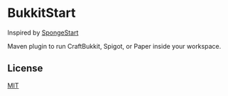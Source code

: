 BukkitStart
===========

Inspired by [SpongeStart](https://github.com/Qixalite/SpongeStart)

Maven plugin to run CraftBukkit, Spigot, or Paper inside your workspace.

License
-------

[MIT](license.txt)
